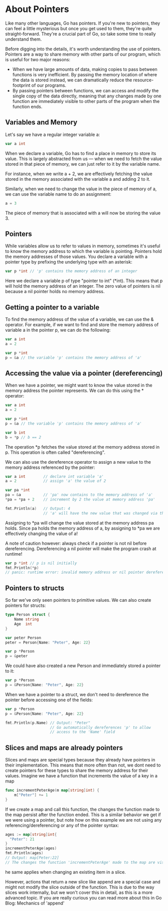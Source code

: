 # About Pointers
Like many other languages, Go has pointers. If you're new to pointers, they can feel a little mysterious but once you get used to them, they're quite straight-forward. They're a crucial part of Go, so take some time to really understand them.

Before digging into the details, it's worth understanding the use of pointers. Pointers are a way to share memory with other parts of our program, which is useful for two major reasons:

- When we have large amounts of data, making copies to pass between functions is very inefficient. By passing the memory location of where the data is stored instead, we can dramatically reduce the resource-footprint of our programs.
- By passing pointers between functions, we can access and modify the single copy of the data directly, meaning that any changes made by one function are immediately visible to other parts of the program when the function ends.

## Variables and Memory
Let's say we have a regular integer variable a:
```go
var a int
```
When we declare a variable, Go has to find a place in memory to store its value. This is largely abstracted from us — when we need to fetch the value stored in that piece of memory, we can just refer to it by the variable name.

For instance, when we write a + 2, we are effectively fetching the value stored in the memory associated with the variable a and adding 2 to it.

Similarly, when we need to change the value in the piece of memory of a, we can use the variable name to do an assignment:
```go
a = 3
```
The piece of memory that is associated with a will now be storing the value 3.

## Pointers
While variables allow us to refer to values in memory, sometimes it's useful to know the memory address to which the variable is pointing. Pointers hold the memory addresses of those values. You declare a variable with a pointer type by prefixing the underlying type with an asterisk:

```go
var p *int // 'p' contains the memory address of an integer
```
Here we declare a variable p of type "pointer to int" (*int). This means that p will hold the memory address of an integer. The zero value of pointers is nil because a nil pointer holds no memory address.

## Getting a pointer to a variable
To find the memory address of the value of a variable, we can use the & operator. For example, if we want to find and store the memory address of variable a in the pointer p, we can do the following:
```go
var a int
a = 2

var p *int
p = &a // the variable 'p' contains the memory address of 'a'
```

## Accessing the value via a pointer (dereferencing)
When we have a pointer, we might want to know the value stored in the memory address the pointer represents. We can do this using the * operator:
```go
var a int
a = 2

var p *int
p = &a // the variable 'p' contains the memory address of 'a'

var b int
b = *p // b == 2
```

The operation *p fetches the value stored at the memory address stored in p. This operation is often called "dereferencing".

We can also use the dereference operator to assign a new value to the memory address referenced by the pointer:
```go
var a int        // declare int variable 'a'
a = 2            // assign 'a' the value of 2

var pa *int
pa = &a          // 'pa' now contains to the memory address of 'a'
*pa = *pa + 2    // increment by 2 the value at memory address 'pa'

fmt.Println(a)   // Output: 4
                 // 'a' will have the new value that was changed via the pointer!
```

Assigning to *pa will change the value stored at the memory address pa holds. Since pa holds the memory address of a, by assigning to *pa we are effectively changing the value of a!

A note of caution however: always check if a pointer is not nil before dereferencing. Dereferencing a nil pointer will make the program crash at runtime!
```go
var p *int // p is nil initially
fmt.Println(*p)
// panic: runtime error: invalid memory address or nil pointer dereference
```

## Pointers to structs
So far we've only seen pointers to primitive values. We can also create pointers for structs:
```go
type Person struct {
    Name string
    Age  int
}

var peter Person
peter = Person{Name: "Peter", Age: 22}

var p *Person
p = &peter
```
We could have also created a new Person and immediately stored a pointer to it:

```go
var p *Person
p = &Person{Name: "Peter", Age: 22}
```

When we have a pointer to a struct, we don't need to dereference the pointer before accessing one of the fields:
```go
var p *Person
p = &Person{Name: "Peter", Age: 22}

fmt.Println(p.Name) // Output: "Peter"
                    // Go automatically dereferences 'p' to allow
                    // access to the 'Name' field
```

## Slices and maps are already pointers

Slices and maps are special types because they already have pointers in their implementation. This means that more often than not, we dont need to create pointers for these types to share the memory address for their values. Imagine we have a function that increments the value of a key in a map

```go
func incrementPeterAge(m map[string]int) {
	m["Peter"] += 1
}
```

If we create a map and call this function, the changes the function made to the map persist after the function ended. This is a similar behavior we get if we were using a pointer, but note how on this example we are not using any referencing/dereferencing or any of the pointer syntax:
```go
ages := map[string]int{
  "Peter": 21
}
incrementPeterAge(ages)
fmt.Println(ages)
// Output: map[Peter:22]
// The changes the function 'incrementPeterAge' made to the map are visible after the function ends!
```
he same applies when changing an existing item in a slice.

However, actions that return a new slice like append are a special case and might not modify the slice outside of the function. This is due to the way slices work internally, but we won't cover this in detail, as this is a more advanced topic. If you are really curious you can read more about this in Go Blog: Mechanics of 'append'